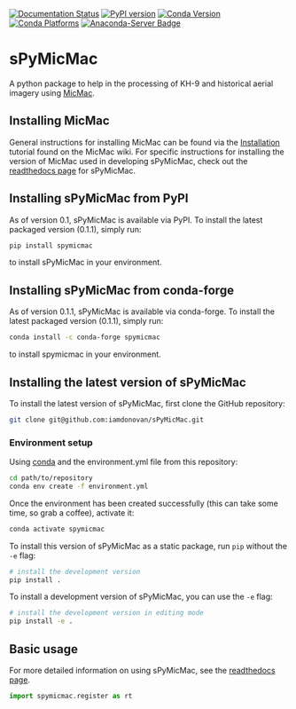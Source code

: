 [![Documentation Status](https://readthedocs.org/projects/spymicmac/badge/?version=latest)](https://spymicmac.readthedocs.io/en/latest/?badge=latest)
[![PyPI version](https://badge.fury.io/py/spymicmac.svg)](https://badge.fury.io/py/spymicmac)
[![Conda Version](https://img.shields.io/conda/vn/conda-forge/spymicmac.svg)](https://anaconda.org/conda-forge/spymicmac)
[![Conda Platforms](https://img.shields.io/conda/pn/conda-forge/spymicmac.svg)](https://anaconda.org/conda-forge/spymicmac)
[![Anaconda-Server Badge](https://anaconda.org/conda-forge/spymicmac/badges/license.svg)](https://anaconda.org/conda-forge/spymicmac)


# sPyMicMac
A python package to help in the processing of KH-9 and historical aerial imagery using
[MicMac](https://micmac.ensg.eu/index.php/Accueil).

## Installing MicMac
General instructions for installing MicMac can be found via the [Installation](https://micmac.ensg.eu/index.php/Install)
tutorial found on the MicMac wiki. For specific instructions for installing the version of
MicMac used in developing sPyMicMac, check out the 
[readthedocs page](https://spymicmac.readthedocs.io/en/latest/setup.html) for sPyMicMac. 

## Installing sPyMicMac from PyPI
As of version 0.1, sPyMicMac is available via PyPI. To install the latest packaged version (0.1.1), simply run:

```sh
pip install spymicmac
```

to install sPyMicMac in your environment.

## Installing sPyMicMac from conda-forge
As of version 0.1.1, sPyMicMac is available via conda-forge. To install the latest packaged version (0.1.1), 
simply run:

```sh
conda install -c conda-forge spymicmac
```

to install spymicmac in your environment.

## Installing the latest version of sPyMicMac

To install the latest version of sPyMicMac, first clone the GitHub repository:

```sh
git clone git@github.com:iamdonovan/sPyMicMac.git
```

### Environment setup

Using [conda](https://docs.conda.io/en/latest/) and the environment.yml file from this repository:

```sh
cd path/to/repository
conda env create -f environment.yml
```

Once the environment has been created successfully (this can take some time, so grab a coffee), activate it:

```sh
conda activate spymicmac
```
To install this version of sPyMicMac as a static package, run ``pip`` without the ``-e`` flag:

```sh
# install the development version
pip install .
```

To install a development version of sPyMicMac, you can use the ``-e`` flag:
```sh
# install the development version in editing mode
pip install -e .
```

## Basic usage

For more detailed information on using sPyMicMac, see the [readthedocs page](https://spymicmac.readthedocs.io).
```python
import spymicmac.register as rt
```
